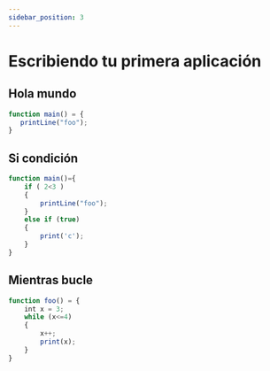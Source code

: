 ```yaml
---
sidebar_position: 3
---
```


# Escribiendo tu primera aplicación

## Hola mundo
```jsx
function main() = {
   printLine("foo");
}
```

## Si condición
```jsx
function main()={
    if ( 2<3 ) 
    {
        printLine("foo");
    }
    else if (true)
    {
        print('c');
    }
}
```

## Mientras bucle
```jsx
function foo() = {
    int x = 3;
    while (x<=4)
    {
        x++;
        print(x);
    }
}
```
